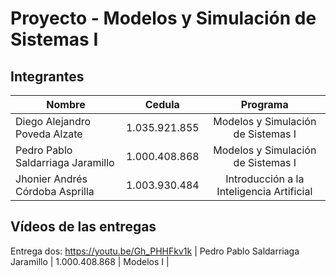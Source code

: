 # Proyecto - Modelos y Simulación de Sistemas I

## Integrantes

| Nombre                            |     Cedula     |                 Programa                  |
|-----------------------------------|:--------------:|:-----------------------------------------:|
| Diego Alejandro Poveda Alzate     |  1.035.921.855 | Modelos y Simulación de Sistemas I        |
| Pedro Pablo Saldarriaga Jaramillo |  1.000.408.868 | Modelos y Simulación de Sistemas I        |
| Jhonier Andrés Córdoba Asprilla |  1.003.930.484 | Introducción a la Inteligencia Artificial        |


## Vídeos de las entregas

Entrega dos: https://youtu.be/Gh_PHHFkv1k
| Pedro Pablo Saldarriaga Jaramillo   |  1.000.408.868 | Modelos I |
